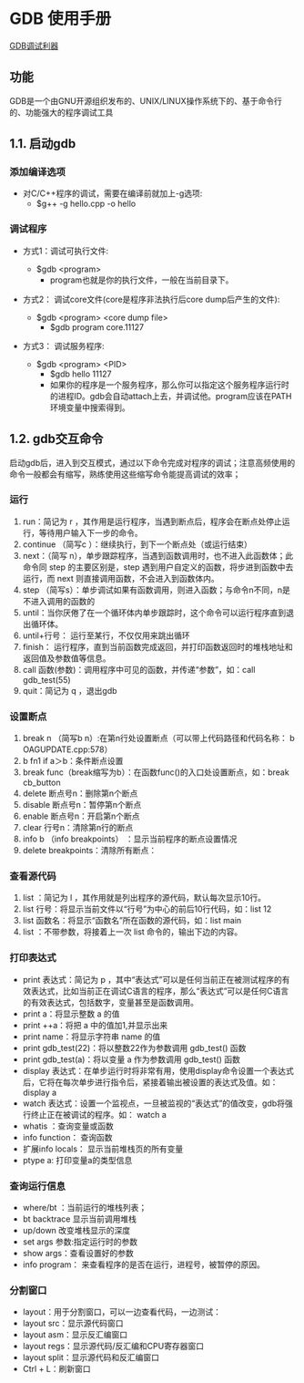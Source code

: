 # GDB 使用手册
[GDB调试利器](https://linuxtools-rst.readthedocs.io/zh_CN/latest/tool/gdb.html "GDB调试利器")
## 功能
GDB是一个由GNU开源组织发布的、UNIX/LINUX操作系统下的、基于命令行的、功能强大的程序调试工具

## 1.1. 启动gdb
### 添加编译选项
+ 对C/C++程序的调试，需要在编译前就加上-g选项:
   - $g++ -g hello.cpp -o hello
### 调试程序
+ 方式1：调试可执行文件:
  - $gdb \<program>
     + program也就是你的执行文件，一般在当前目录下。

+ 方式2： 调试core文件(core是程序非法执行后core dump后产生的文件):
   - $gdb \<program> \<core dump file>
      + $gdb program core.11127
+ 方式3： 调试服务程序:
   - $gdb \<program> \<PID>
      + $gdb hello 11127
      + 如果你的程序是一个服务程序，那么你可以指定这个服务程序运行时的进程ID。gdb会自动attach上去，并调试他。program应该在PATH环境变量中搜索得到。

## 1.2. gdb交互命令
启动gdb后，进入到交互模式，通过以下命令完成对程序的调试；注意高频使用的命令一般都会有缩写，熟练使用这些缩写命令能提高调试的效率；
### 运行
1. run：简记为 r ，其作用是运行程序，当遇到断点后，程序会在断点处停止运行，等待用户输入下一步的命令。
2. continue （简写c ）：继续执行，到下一个断点处（或运行结束）
3. next：（简写 n），单步跟踪程序，当遇到函数调用时，也不进入此函数体；此命令同 step 的主要区别是，step 遇到用户自定义的函数，将步进到函数中去运行，而 next 则直接调用函数，不会进入到函数体内。
4. step （简写s）：单步调试如果有函数调用，则进入函数；与命令n不同，n是不进入调用的函数的
5. until：当你厌倦了在一个循环体内单步跟踪时，这个命令可以运行程序直到退出循环体。
6. until+行号： 运行至某行，不仅仅用来跳出循环
7. finish： 运行程序，直到当前函数完成返回，并打印函数返回时的堆栈地址和返回值及参数值等信息。
8. call 函数(参数)：调用程序中可见的函数，并传递“参数”，如：call gdb_test(55)
9. quit：简记为 q ，退出gdb
### 设置断点
1. break n （简写b n）:在第n行处设置断点（可以带上代码路径和代码名称： b OAGUPDATE.cpp:578）
2. b fn1 if a＞b：条件断点设置
3. break func（break缩写为b）：在函数func()的入口处设置断点，如：break cb_button
4. delete 断点号n：删除第n个断点
5. disable 断点号n：暂停第n个断点
6. enable 断点号n：开启第n个断点
7. clear 行号n：清除第n行的断点
8. info b （info breakpoints） ：显示当前程序的断点设置情况
9. delete breakpoints：清除所有断点：
### 查看源代码
1. list ：简记为 l ，其作用就是列出程序的源代码，默认每次显示10行。
2. list 行号：将显示当前文件以“行号”为中心的前后10行代码，如：list 12
3. list 函数名：将显示“函数名”所在函数的源代码，如：list main
4. list ：不带参数，将接着上一次 list 命令的，输出下边的内容。
### 打印表达式
+ print 表达式：简记为 p ，其中“表达式”可以是任何当前正在被测试程序的有效表达式，比如当前正在调试C语言的程序，那么“表达式”可以是任何C语言的有效表达式，包括数字，变量甚至是函数调用。
+ print a：将显示整数 a 的值
+ print ++a：将把 a 中的值加1,并显示出来
+ print name：将显示字符串 name 的值
+ print gdb_test(22)：将以整数22作为参数调用 gdb_test() 函数
+ print gdb_test(a)：将以变量 a 作为参数调用 gdb_test() 函数
+ display 表达式：在单步运行时将非常有用，使用display命令设置一个表达式后，它将在每次单步进行指令后，紧接着输出被设置的表达式及值。如： display a
+ watch 表达式：设置一个监视点，一旦被监视的“表达式”的值改变，gdb将强行终止正在被调试的程序。如： watch a
+ whatis ：查询变量或函数
+ info function： 查询函数
+ 扩展info locals： 显示当前堆栈页的所有变量
+ ptype a: 打印变量a的类型信息
### 查询运行信息
+ where/bt ：当前运行的堆栈列表；
+ bt backtrace 显示当前调用堆栈
+ up/down 改变堆栈显示的深度
+ set args 参数:指定运行时的参数
+ show args：查看设置好的参数
+ info program： 来查看程序的是否在运行，进程号，被暂停的原因。
### 分割窗口
+ layout：用于分割窗口，可以一边查看代码，一边测试：
+ layout src：显示源代码窗口
+ layout asm：显示反汇编窗口
+ layout regs：显示源代码/反汇编和CPU寄存器窗口
+ layout split：显示源代码和反汇编窗口
+ Ctrl + L：刷新窗口
